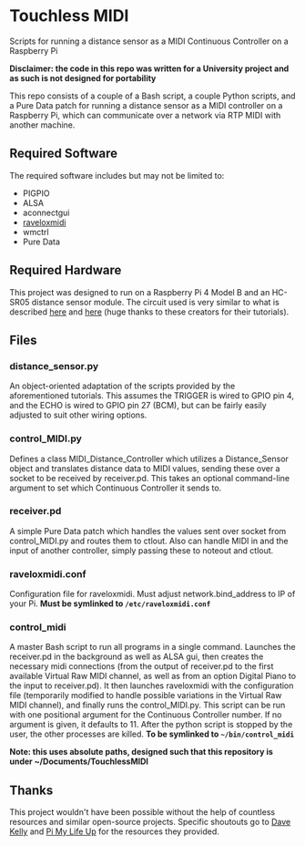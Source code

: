 # Touchless MIDI
Scripts for running a distance sensor as a MIDI Continuous Controller on a Raspberry Pi

**Disclaimer: the code in this repo was written for a University project and as such is not designed for portability**

This repo consists of a couple of a Bash script, a couple Python scripts, and a Pure Data patch for running a distance sensor as a MIDI controller on a Raspberry Pi, which can communicate over a network via RTP MIDI with another machine.

## Required Software
The required software includes but may not be limited to:
- PIGPIO
- ALSA
- aconnectgui
- [raveloxmidi](https://github.com/ravelox/pimidi/)
- wmctrl
- Pure Data

## Required Hardware
This project was designed to run on a Raspberry Pi 4 Model B and an HC-SR05 distance sensor module.
The circuit used is very similar to what is described [here](https://pimylifeup.com/raspberry-pi-distance-sensor/) and [here](https://tutorials-raspberrypi.com/raspberry-pi-ultrasonic-sensor-hc-sr04/) (huge thanks to these creators for their tutorials).

## Files

### distance_sensor.py
An object-oriented adaptation of the scripts provided by the aforementioned tutorials. This assumes the TRIGGER is wired to GPIO pin 4, and the ECHO is wired to GPIO pin 27 (BCM), but can be fairly easily adjusted to suit other wiring options.

### control_MIDI.py
Defines a class MIDI_Distance_Controller which utilizes a Distance_Sensor object and translates distance data to MIDI values, sending these over a socket to be received by receiver.pd. This takes an optional command-line argument to set which Continuous Controller it sends to.

### receiver.pd
A simple Pure Data patch which handles the values sent over socket from control_MIDI.py and routes them to ctlout. Also can handle MIDI in and the input of another controller, simply passing these to noteout and ctlout.

### raveloxmidi.conf
Configuration file for raveloxmidi. Must adjust network.bind_address to IP of your Pi. **Must be symlinked to `/etc/raveloxmidi.conf`**

### control_midi
A master Bash script to run all programs in a single command. Launches the receiver.pd in the background as well as ALSA gui, then creates the necessary midi connections (from the output of receiver.pd to the first available Virtual Raw MIDI channel, as well as from an option Digital Piano to the input to receiver.pd). It then launches raveloxmidi with the configuration file (temporarily modified to handle possible variations in the Virtual Raw MIDI channel), and finally runs the control_MIDI.py. This script can be run with one positional argument for the Continuous Controller number. If no argument is given, it defaults to 11. After the python script is stopped by the user, the other processes are killed. **To be symlinked to `~/bin/control_midi`**

**Note: this uses absolute paths, designed such that this repository is under ~/Documents/TouchlessMIDI**

## Thanks
This project wouldn't have been possible without the help of countless resources and similar open-source projects. Specific shoutouts go to [Dave Kelly](https://www.raveloxprojects.com/blog/?p=496) and [Pi My Life Up](https://pimylifeup.com/raspberry-pi-distance-sensor/) for the resources they provided.

